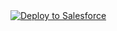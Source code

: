 <a href="https://githubsfdeploy.herokuapp.com?owner=LettsCo&repo=flowlibrary&ref=main">
  <img alt="Deploy to Salesforce"
       src="https://raw.githubusercontent.com/afawcett/githubsfdeploy/master/deploy.png">
</a>
